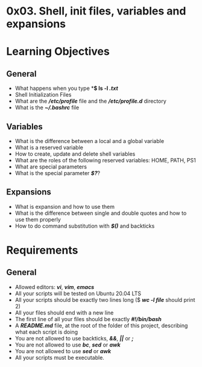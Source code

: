 # 0x03. Shell, init files, variables and expansions
# Learning Objectives

## General
* What happens when you type ***$ ls -l *.txt***
* Shell Initialization Files
* What are the ***/etc/profile*** file and the ***/etc/profile.d*** directory
* What is the ***~/.bashrc*** file

## Variables
* What is the difference between a local and a global variable
* What is a reserved variable
* How to create, update and delete shell variables
* What are the roles of the following reserved variables: HOME, PATH, PS1
* What are special parameters
* What is the special parameter ***$?***?

## Expansions
* What is expansion and how to use them
* What is the difference between single and double quotes and how to use them properly
* How to do command substitution with ***$()*** and backticks

# Requirements
## General

* Allowed editors: ***vi***, ***vim***, ***emacs***
* All your scripts will be tested on Ubuntu 20.04 LTS
* All your scripts should be exactly two lines long ($ ***wc -l file*** should print 2)
* All your files should end with a new line
* The first line of all your files should be exactly ***#!/bin/bash***
* A ***README.md*** file, at the root of the folder of this project, describing what each script is doing
* You are not allowed to use backticks, ***&&***, ***||*** or ***;***
* You are not allowed to use ***bc***, ***sed*** or ***awk***
* You are not allowed to use ***sed*** or ***awk***
* All your scripts must be executable.
